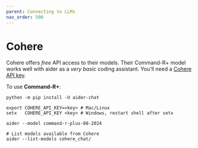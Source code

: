 ```yaml
---
parent: Connecting to LLMs
nav_order: 500
---
```


# Cohere

Cohere offers *free* API access to their models.
Their Command-R+ model works well with aider
as a *very basic* coding assistant.
You'll need a [Cohere API key](https://dashboard.cohere.com/welcome/login).

To use **Command-R+**:

```
python -m pip install -U aider-chat

export COHERE_API_KEY=<key> # Mac/Linux
setx   COHERE_API_KEY <key> # Windows, restart shell after setx

aider --model command-r-plus-08-2024

# List models available from Cohere
aider --list-models cohere_chat/
```
